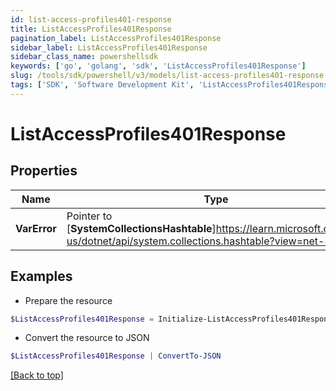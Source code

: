 ```yaml
---
id: list-access-profiles401-response
title: ListAccessProfiles401Response
pagination_label: ListAccessProfiles401Response
sidebar_label: ListAccessProfiles401Response
sidebar_class_name: powershellsdk
keywords: ['go', 'golang', 'sdk', 'ListAccessProfiles401Response'] 
slug: /tools/sdk/powershell/v3/models/list-access-profiles401-response
tags: ['SDK', 'Software Development Kit', 'ListAccessProfiles401Response']
---
```



# ListAccessProfiles401Response

## Properties

Name | Type | Description | Notes
------------ | ------------- | ------------- | -------------
**VarError** |  Pointer to [**SystemCollectionsHashtable**]https://learn.microsoft.com/en-us/dotnet/api/system.collections.hashtable?view=net-8.0 | A message describing the error | [optional] 

## Examples

- Prepare the resource
```powershell
$ListAccessProfiles401Response = Initialize-ListAccessProfiles401Response  -VarError JWT validation failed: JWT is expired
```

- Convert the resource to JSON
```powershell
$ListAccessProfiles401Response | ConvertTo-JSON
```


[[Back to top]](#) 

